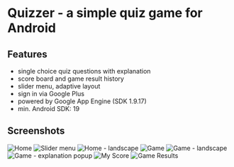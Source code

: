 Quizzer - a simple quiz game for Android
========================================

Features
--------
* single choice quiz questions with explanation
* score board and game result history
* slider menu, adaptive layout
* sign in via Google Plus
* powered by Google App Engine (SDK 1.9.17)
* min. Android SDK: 19

Screenshots
-----------

![Home](https://github.com/zezutom/zezutom.github.io/blob/master/img/quizzer-android/thumbnails/home.png)
![Slider menu](https://github.com/zezutom/zezutom.github.io/blob/master/img/quizzer-android/thumbnails/slider_menu.png)
![Home - landscape](https://github.com/zezutom/zezutom.github.io/blob/master/img/quizzer-android/thumbnails/home_landscape.png)
![Game](https://github.com/zezutom/zezutom.github.io/blob/master/img/quizzer-android/thumbnails/game.png)
![Game - landscape](https://github.com/zezutom/zezutom.github.io/blob/master/img/quizzer-android/thumbnails/game_landscape.png)
![Game - explanation popup](https://github.com/zezutom/zezutom.github.io/blob/master/img/quizzer-android/thumbnails/game_explanation_popup.png)
![My Score](https://github.com/zezutom/zezutom.github.io/blob/master/img/quizzer-android/thumbnails/my_score.png)
![Game Results](https://github.com/zezutom/zezutom.github.io/blob/master/img/quizzer-android/thumbnails/game_results.png)





